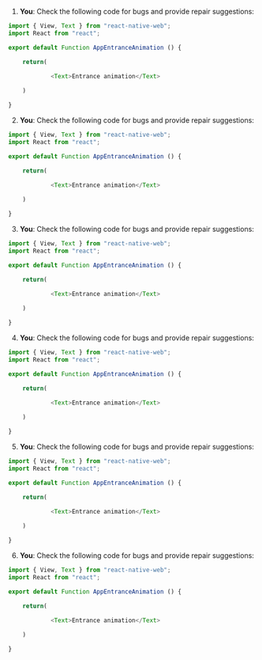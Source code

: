 1. **You**: Check the following code for bugs and provide repair suggestions: 
```javascript
import { View, Text } from "react-native-web";
import React from "react";

export default Function AppEntranceAnimation () {

    return(
    
            <Text>Entrance animation</Text>

    )

}


```
2. **You**: Check the following code for bugs and provide repair suggestions: 
```javascript
import { View, Text } from "react-native-web";
import React from "react";

export default Function AppEntranceAnimation () {

    return(
    
            <Text>Entrance animation</Text>

    )

}


```
3. **You**: Check the following code for bugs and provide repair suggestions: 
```javascript
import { View, Text } from "react-native-web";
import React from "react";

export default Function AppEntranceAnimation () {

    return(
    
            <Text>Entrance animation</Text>

    )

}


```
4. **You**: Check the following code for bugs and provide repair suggestions: 
```javascript
import { View, Text } from "react-native-web";
import React from "react";

export default Function AppEntranceAnimation () {

    return(
    
            <Text>Entrance animation</Text>

    )

}


```
5. **You**: Check the following code for bugs and provide repair suggestions: 
```javascript
import { View, Text } from "react-native-web";
import React from "react";

export default Function AppEntranceAnimation () {

    return(
    
            <Text>Entrance animation</Text>

    )

}


```
6. **You**: Check the following code for bugs and provide repair suggestions: 
```javascript
import { View, Text } from "react-native-web";
import React from "react";

export default Function AppEntranceAnimation () {

    return(
    
            <Text>Entrance animation</Text>

    )

}


```